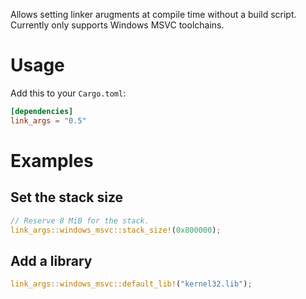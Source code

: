 Allows setting linker arugments at compile time without a build script.
Currently only supports Windows MSVC toolchains.

# Usage

Add this to your `Cargo.toml`:

```toml
[dependencies]
link_args = "0.5"
```

# Examples

## Set the stack size

```rust
// Reserve 8 MiB for the stack.
link_args::windows_msvc::stack_size!(0x800000);
```

## Add a library

```rust
link_args::windows_msvc::default_lib!("kernel32.lib");
```

